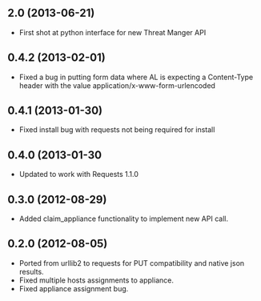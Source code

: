 ## 2.0 (2013-06-21)

* First shot at python interface for new Threat Manger API

## 0.4.2 (2013-02-01)

* Fixed a bug in putting form data where AL is expecting a Content-Type header with the value application/x-www-form-urlencoded

## 0.4.1 (2013-01-30)

* Fixed install bug with requests not being required for install

## 0.4.0 (2013-01-30

* Updated to work with Requests 1.1.0

## 0.3.0 (2012-08-29)

* Added claim_appliance functionality to implement new API call.

## 0.2.0 (2012-08-05)

* Ported from urllib2 to requests for PUT compatibility and native json results.
* Fixed multiple hosts assignments to appliance.
* Fixed appliance assignment bug.
